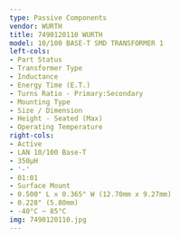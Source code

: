 ```yaml
---
type: Passive Components
vendor: WURTH
title: 7490120110 WURTH
model: 10/100 BASE-T SMD TRANSFORMER 1
left-cols:
- Part Status
- Transformer Type
- Inductance
- Energy Time (E.T.)
- Turns Ratio - Primary:Secondary
- Mounting Type
- Size / Dimension
- Height - Seated (Max)
- Operating Temperature
right-cols:
- Active
- LAN 10/100 Base-T
- 350µH
- '-'
- 01:01
- Surface Mount
- 0.500" L x 0.365" W (12.70mm x 9.27mm)
- 0.228" (5.80mm)
- -40°C ~ 85°C
img: 7490120110.jpg
---
```

